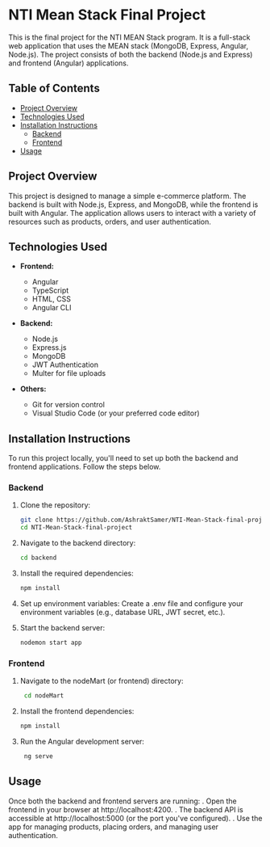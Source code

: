 # NTI Mean Stack Final Project

This is the final project for the NTI MEAN Stack program. It is a full-stack web application that uses the MEAN stack (MongoDB, Express, Angular, Node.js). The project consists of both the backend (Node.js and Express) and frontend (Angular) applications.

## Table of Contents

- [Project Overview](#project-overview)
- [Technologies Used](#technologies-used)
- [Installation Instructions](#installation-instructions)
  - [Backend](#backend)
  - [Frontend](#frontend)
- [Usage](#usage)

## Project Overview

This project is designed to manage a simple e-commerce platform. The backend is built with Node.js, Express, and MongoDB, while the frontend is built with Angular. The application allows users to interact with a variety of resources such as products, orders, and user authentication.

## Technologies Used

- **Frontend:**
  - Angular
  - TypeScript
  - HTML, CSS
  - Angular CLI
  
- **Backend:**
  - Node.js
  - Express.js
  - MongoDB
  - JWT Authentication
  - Multer for file uploads

- **Others:**
  - Git for version control
  - Visual Studio Code (or your preferred code editor)

## Installation Instructions

To run this project locally, you'll need to set up both the backend and frontend applications. Follow the steps below.

### Backend

1. Clone the repository:

   ```bash
   git clone https://github.com/AshraktSamer/NTI-Mean-Stack-final-project.git
   cd NTI-Mean-Stack-final-project


2. Navigate to the backend directory: 
   ```bash
   cd backend


3. Install the required dependencies:
   ```bash
   npm install

4. Set up environment variables: Create a .env file and configure your environment variables (e.g., database URL, JWT secret, etc.).

5. Start the backend server:
   ```bash
   nodemon start app

### Frontend


1. Navigate to the nodeMart (or frontend) directory: 
   ```bash
    cd nodeMart

2. Install the frontend dependencies:
   ```bash
   npm install

3. Run the Angular development server: 
   ```bash
    ng serve


## Usage
Once both the backend and frontend servers are running:
 . Open the frontend in your browser at http://localhost:4200.
 . The backend API is accessible at http://localhost:5000 (or the port you've configured).
 . Use the app for managing products, placing orders, and managing user authentication.


